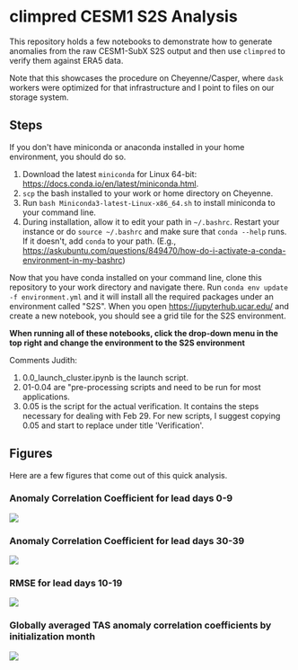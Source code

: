 # climpred CESM1 S2S Analysis

This repository holds a few notebooks to demonstrate how to generate anomalies from the raw CESM1-SubX S2S output and then use `climpred` to verify them against ERA5 data. 

Note that this showcases the procedure on Cheyenne/Casper, where `dask` workers were optimized for that infrastructure and I point to files on our storage system.

## Steps

If you don't have miniconda or anaconda installed in your home environment, you should do so.

1. Download the latest `miniconda` for Linux 64-bit: https://docs.conda.io/en/latest/miniconda.html.
2. `scp` the bash installed to your work or home directory on Cheyenne.
3. Run `bash Miniconda3-latest-Linux-x86_64.sh` to install miniconda to your command line.
4. During installation, allow it to edit your path in `~/.bashrc`. Restart your instance or do `source ~/.bashrc` and make sure that `conda --help` runs. If it doesn't, add `conda` to your path. (E.g., https://askubuntu.com/questions/849470/how-do-i-activate-a-conda-environment-in-my-bashrc)

Now that you have conda installed on your command line, clone this repository to your work directory and navigate there. Run `conda env update -f environment.yml` and it will install all the required packages under an environment called "S2S". When you open https://jupyterhub.ucar.edu/ and create a new notebook, you should see a grid tile for the S2S environment.

**When running all of these notebooks, click the drop-down menu in the top right and change the environment to the S2S environment**

Comments Judith: 
1. 0.0_launch_cluster.ipynb is the launch script.
2. 01-0.04 are "pre-processing scripts and need to be run for most applications.
3. 0.05 is the script for the actual verification. It contains the steps necessary for 
dealing with Feb 29. 
For new scripts, I suggest copying 0.05 and start to replace under title 'Verification'.

## Figures

Here are a few figures that come out of this quick analysis.

### Anomaly Correlation Coefficient for lead days 0-9

![](https://i.imgur.com/ObiLmKg.png)

### Anomaly Correlation Coefficient for lead days 30-39

![](https://i.imgur.com/LGrGfZj.png)

### RMSE for lead days 10-19

![](https://i.imgur.com/ymE53yp.png)

### Globally averaged TAS anomaly correlation coefficients by initialization month

![](https://i.imgur.com/ZcAF5X3.png)



